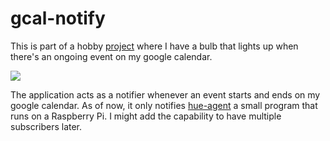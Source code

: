 # gcal-notify

This is part of a hobby [project](https://swagnikd.com/posts/the-hobby-project-that-drained-my-wallet-and-taught-me-things/) where I have a bulb that lights up when there's an ongoing event on my google calendar.

![](https://github.com/swagnikdutta/repository-assets/blob/main/demo-social-no-sound.gif)

The application acts as a notifier whenever an event starts and ends on my google calendar. As of now, it only notifies [hue-agent](https://github.com/swagnikdutta/hue-agent) a small program that runs on a Raspberry Pi. I might add the capability to have multiple subscribers later.

